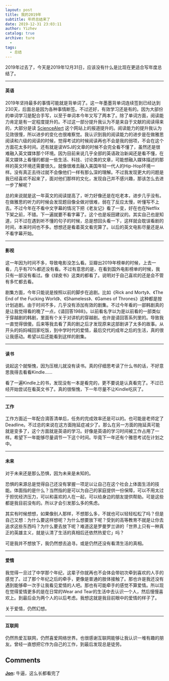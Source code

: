 ```yaml
---
layout: post
title: 我的2019年
subtitle: 年终总结来了
date: 2019-12-31 23:03:11
author: Yizhev
catalog: true
archive: ture
  - 
tags:
  - 总结
---
```




2019年过去了，今天是2019年12月31日，应该没有什么是比现在更适合写年度总结了。

* * *

#### 英语

2019年坚持最多的事情可能就是背单词了。这一年墨墨背单词连续签到已经达到230天，后面总是因为各种事情断签。不过还好，有效学习还是有的。因为大部份的单词学习是配合手写，以至于单词本今年又写了两本了。除了单词方面，阅读能力肯定是有一定程度提升的。不过这一部分提升我认为不是来自于文献的阅读得来的，大部分是读 [ScienceAlert](https://www.sciencealert.com/) 这个网站上的报道提升的。阅读能力的提升我认为见效很慢，所以进步的变化也很难察觉。我认识到我的阅读能力的进步是在做雅思阅读和六级的阅读的时候，觉得考试的时候阅读再也不会是我的弱项，不会在这个方面花太多时间。还有就是读WSJ的文章的时候不会完全看不懂了，虽然还是很难融入英文媒体那个环境。因为目前来说几乎全部的英语政治新闻还是看不懂，在英文媒体上看懂的都是一些生活、科技、讨论类的文章，可能想融入媒体描述的那样的英文环境还需要很久。就像很难去融入美国年轻一代人的Hip-Hop环境一样。没有真正去待过就不会像他们一样有那么深的理解。不过我发现更大的问题是我已经喜欢不起来了，面对他们那样的文化，发现自己并不感兴趣，那该怎么去进一步了解呢？

总的来说就是这一年英文的阅读提高了，听力好像还是在吃老本，进步几乎没有。在做雅思的听力的时候会发现题目像全做对很难，弱在了反应太慢，听懂写不上去。不过今年在不看中文字幕的情况下把《老友记》看了一变，好在也在Netflix下架之前，不错。下一遍就要不看字幕了。这个也是坂田建议的。其实自己也是知道，只不过在遇到听不懂的句子的时候，总是想回头看一下，这样就会耽误看剧的时间，本来时间也不多。想想还是看着英文看完算了。以后的英文电影尽量还是从不看字幕开始。

* * *

#### 影视

这一年因为时间不多，导致电影没怎么看。豆瓣出2019年榜单的时候，上去一看，几乎有70%都还没有看。不过有意思的是，在看到国外电影榜单的时候，我只有一部没有看过。像《绿皮书》这类的都看了。说明对于自己喜欢的还是会不管有多忙都去看。

剧集方面，今年只能说是按照以前的脚步在追剧。比如《Rick and Morty》、《The End of the Fucking World》、《Shameless》、《Games of Thrones》这种都是按计划追剧。由于时间不多，几乎没有添加有效的剧集。不过今年看的一部韩剧真的是让我觉得看的晚了一点，《请回答1988》。以前看名字以为是以前看的一部类似于穿越剧的韩剧，里面有个关于对讲机的穿越剧。也许是请回答系列里的。导致我一直觉得很傻。后来等我去看了真的剧之后才发现原来这部剧讲了太多的故事。从开头的妈妈喊回家吃饭，到中学时代的爱情，最后交代的成年之后的生活，真的很让我感动。希望以后还能看到这样的剧集。

* * *

#### 读书

说起这个就惭愧，因为压根儿就没有读书。真的仔细思考读了什么书的话，不好意思我得去看看Kindle……

看了一遍Kindle上的书，发现没有一本是看完的，更不要说是认真看完了。不过已经开始尝试在看英文书了。真的很惭愧，下一年尽量不让Kindle吃灰了。

* * *

#### 工作

工作方面近一年配合滴答清单后，任务的完成效率还是可以的。也可能是老师定了Deadline。不过总的来说在这方面拖延症减少了。那么在另一方面的拖延真可能就是变多了，这个方面就是英语的学习。好像是英语的学习时间被工作占用了一样。希望下一年能够尽量调节一下这个时间。毕竟下一年还有个雅思考试在计划之中。

* * *

#### 未来

对于未来还是那么恐惧，因为未来是未知的。

恐惧的来源总是觉得自己还没有掌握一项足以让自己在这个社会上体面生活的技能。体面指的是什么？当然指的是可以为自己的家庭提供一份保障，可以不用太过于担忧经济压力，可以和喜欢的人在一起，可以给身边的朋友提供帮助。可是这些都是我目前没有的。所以才会引发那么多的焦虑。

其实有时候想想，如果像别人那样，不想那么多，不就也可以轻轻松松了吗？但是自己又想：为什么要这样想呢？为什么想要放下呢？受到的高等教育不就是让你去追求这些东西吗？为什么要去放下呢？难道这是罗曼罗兰讲的「世界上只有一种真正的英雄主义，就是认清了生活的真相后还依然热爱它」吗？

可是我并不想放下，我仍然想去追寻。或是仍然还没有看清生活的真相。

* * *

#### 爱情

我觉得一旦过了中学那个年纪，这辈子你就再也不会体会带初次牵到喜欢的人手的感觉了。过了那个年纪之后的牵手，更像是普通的肢体接触了。那也许是我还没有遇到能够牵一次手让我看见爱情的人吧。那也有可能牵手的感觉不算爱情。所以现在觉得爱情更多的是在日常的Wear and Tear的生活中去认识一个人，然后慢慢喜欢上。到最后会为两个人的以后考虑。我想这就是我目前眼中的爱情的样子了。

关于爱情，仍然幻想。

* * *

#### 互联网

仍然热爱互联网，仍然喜爱网络世界。也很感谢互联网能够让我认识一堆有趣的朋友。曾经一直想把它作为自己的工作，到最后发现总是徒劳。

## Comments

**[Jon](#49 "2019-12-31 23:22:39"):** 牛逼，这么长都看完了

